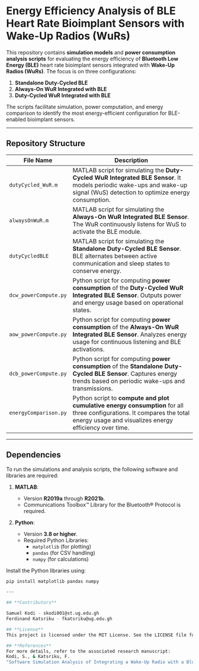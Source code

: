 # Energy Efficiency Analysis of BLE Heart Rate Bioimplant Sensors with Wake-Up Radios (WuRs)

This repository contains **simulation models** and **power consumption analysis scripts** for evaluating the energy efficiency of **Bluetooth Low Energy (BLE)** heart rate bioimplant sensors integrated with **Wake-Up Radios (WuRs)**. The focus is on three configurations:  

1. **Standalone Duty-Cycled BLE**  
2. **Always-On WuR Integrated with BLE**  
3. **Duty-Cycled WuR Integrated with BLE**  

The scripts facilitate simulation, power computation, and energy comparison to identify the most energy-efficient configuration for BLE-enabled bioimplant sensors.

---

## **Repository Structure**

| **File Name**            | **Description**                                                                 |
|---------------------------|-------------------------------------------------------------------------------|
| `dutyCycled_WuR.m`       | MATLAB script for simulating the **Duty-Cycled WuR Integrated BLE Sensor**. It models periodic wake-ups and wake-up signal (WuS) detection to optimize energy consumption. |
| `alwaysOnWuR.m`          | MATLAB script for simulating the **Always-On WuR Integrated BLE Sensor**. The WuR continuously listens for WuS to activate the BLE module. |
| `dutyCycledBLE`          | MATLAB script for simulating the **Standalone Duty-Cycled BLE Sensor**. BLE alternates between active communication and sleep states to conserve energy. |
| `dcw_powerCompute.py`    | Python script for computing **power consumption** of the **Duty-Cycled WuR Integrated BLE Sensor**. Outputs power and energy usage based on operational states. |
| `aow_powerCompute.py`    | Python script for computing **power consumption** of the **Always-On WuR Integrated BLE Sensor**. Analyzes energy usage for continuous listening and BLE activations. |
| `dcb_powerCompute.py`    | Python script for computing **power consumption** of the **Standalone Duty-Cycled BLE Sensor**. Captures energy trends based on periodic wake-ups and transmissions. |
| `energyComparison.py`    | Python script to **compute and plot cumulative energy consumption** for all three configurations. It compares the total energy usage and visualizes energy efficiency over time. |

---

## **Dependencies**

To run the simulations and analysis scripts, the following software and libraries are required:

1. **MATLAB**:
   - Version **R2019a** through **R2021b**.  
   - Communications Toolbox™ Library for the Bluetooth® Protocol is required.  

2. **Python**:
   - Version **3.8 or higher**.  
   - Required Python Libraries:
     - `matplotlib` (for plotting)  
     - `pandas` (for CSV handling)  
     - `numpy` (for calculations)  

Install the Python libraries using:
```bash
pip install matplotlib pandas numpy

---

## **Contributors**

Samuel Kodi - skodi001@st.ug.edu.gh
Ferdinand Katsriku - fkatsriku@ug.edu.gh

## **License**
This project is licensed under the MIT License. See the LICENSE file for details.

## **References**
For more details, refer to the associated research manuscript:
Kodi, S., & Katsriku, F.
"Software Simulation Analysis of Integrating a Wake-Up Radio with a Bluetooth Low Energy Heart Rate Implant Sensor."

